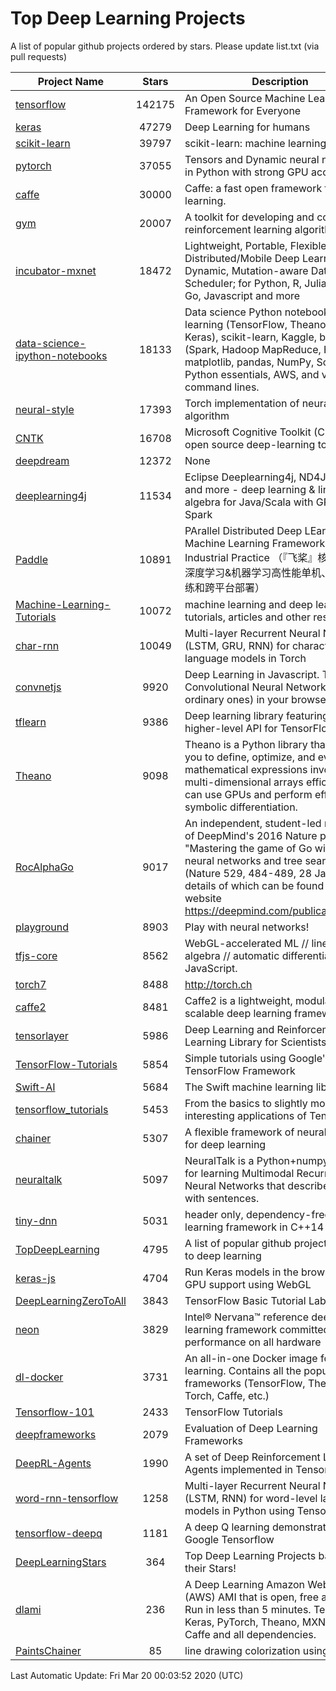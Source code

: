 # Top Deep Learning Projects
A list of popular github projects ordered by stars.
Please update list.txt (via pull requests)

|Project Name| Stars | Description |
| ---------- |:-----:| ----------- |
| [tensorflow](https://github.com/tensorflow/tensorflow) | 142175 | An Open Source Machine Learning Framework for Everyone |
| [keras](https://github.com/keras-team/keras) | 47279 | Deep Learning for humans |
| [scikit-learn](https://github.com/scikit-learn/scikit-learn) | 39797 | scikit-learn: machine learning in Python |
| [pytorch](https://github.com/pytorch/pytorch) | 37055 | Tensors and Dynamic neural networks in Python with strong GPU acceleration |
| [caffe](https://github.com/BVLC/caffe) | 30000 | Caffe: a fast open framework for deep learning. |
| [gym](https://github.com/openai/gym) | 20007 | A toolkit for developing and comparing reinforcement learning algorithms. |
| [incubator-mxnet](https://github.com/apache/incubator-mxnet) | 18472 | Lightweight, Portable, Flexible Distributed/Mobile Deep Learning with Dynamic, Mutation-aware Dataflow Dep Scheduler; for Python, R, Julia, Scala, Go, Javascript and more |
| [data-science-ipython-notebooks](https://github.com/donnemartin/data-science-ipython-notebooks) | 18133 | Data science Python notebooks: Deep learning (TensorFlow, Theano, Caffe, Keras), scikit-learn, Kaggle, big data (Spark, Hadoop MapReduce, HDFS), matplotlib, pandas, NumPy, SciPy, Python essentials, AWS, and various command lines. |
| [neural-style](https://github.com/jcjohnson/neural-style) | 17393 | Torch implementation of neural style algorithm |
| [CNTK](https://github.com/microsoft/CNTK) | 16708 | Microsoft Cognitive Toolkit (CNTK), an open source deep-learning toolkit |
| [deepdream](https://github.com/google/deepdream) | 12372 | None |
| [deeplearning4j](https://github.com/eclipse/deeplearning4j) | 11534 | Eclipse Deeplearning4j, ND4J, DataVec and more - deep learning & linear algebra for Java/Scala with GPUs + Spark |
| [Paddle](https://github.com/PaddlePaddle/Paddle) | 10891 | PArallel Distributed Deep LEarning: Machine Learning Framework from Industrial Practice （『飞桨』核心框架，深度学习&机器学习高性能单机、分布式训练和跨平台部署） |
| [Machine-Learning-Tutorials](https://github.com/ujjwalkarn/Machine-Learning-Tutorials) | 10072 | machine learning and deep learning tutorials, articles and other resources  |
| [char-rnn](https://github.com/karpathy/char-rnn) | 10049 | Multi-layer Recurrent Neural Networks (LSTM, GRU, RNN) for character-level language models in Torch |
| [convnetjs](https://github.com/karpathy/convnetjs) | 9920 | Deep Learning in Javascript. Train Convolutional Neural Networks (or ordinary ones) in your browser. |
| [tflearn](https://github.com/tflearn/tflearn) | 9386 | Deep learning library featuring a higher-level API for TensorFlow. |
| [Theano](https://github.com/Theano/Theano) | 9098 | Theano is a Python library that allows you to define, optimize, and evaluate mathematical expressions involving multi-dimensional arrays efficiently. It can use GPUs and perform efficient symbolic differentiation. |
| [RocAlphaGo](https://github.com/Rochester-NRT/RocAlphaGo) | 9017 | An independent, student-led replication of DeepMind's 2016 Nature publication, "Mastering the game of Go with deep neural networks and tree search" (Nature 529, 484-489, 28 Jan 2016), details of which can be found on their website https://deepmind.com/publications.html. |
| [playground](https://github.com/tensorflow/playground) | 8903 | Play with neural networks! |
| [tfjs-core](https://github.com/tensorflow/tfjs-core) | 8562 | WebGL-accelerated ML // linear algebra // automatic differentiation for JavaScript. |
| [torch7](https://github.com/torch/torch7) | 8488 | http://torch.ch |
| [caffe2](https://github.com/facebookarchive/caffe2) | 8481 | Caffe2 is a lightweight, modular, and scalable deep learning framework. |
| [tensorlayer](https://github.com/tensorlayer/tensorlayer) | 5986 | Deep Learning and Reinforcement Learning Library for Scientists 🔥 |
| [TensorFlow-Tutorials](https://github.com/nlintz/TensorFlow-Tutorials) | 5854 | Simple tutorials using Google's TensorFlow Framework |
| [Swift-AI](https://github.com/Swift-AI/Swift-AI) | 5684 | The Swift machine learning library. |
| [tensorflow_tutorials](https://github.com/pkmital/tensorflow_tutorials) | 5453 | From the basics to slightly more interesting applications of Tensorflow |
| [chainer](https://github.com/chainer/chainer) | 5307 | A flexible framework of neural networks for deep learning |
| [neuraltalk](https://github.com/karpathy/neuraltalk) | 5097 | NeuralTalk is a Python+numpy project for learning Multimodal Recurrent Neural Networks that describe images with sentences. |
| [tiny-dnn](https://github.com/tiny-dnn/tiny-dnn) | 5031 | header only, dependency-free deep learning framework in C++14 |
| [TopDeepLearning](https://github.com/aymericdamien/TopDeepLearning) | 4795 | A list of popular github projects related to deep learning |
| [keras-js](https://github.com/transcranial/keras-js) | 4704 | Run Keras models in the browser, with GPU support using WebGL |
| [DeepLearningZeroToAll](https://github.com/hunkim/DeepLearningZeroToAll) | 3843 | TensorFlow Basic Tutorial Labs |
| [neon](https://github.com/NervanaSystems/neon) | 3829 | Intel® Nervana™ reference deep learning framework committed to best performance on all hardware |
| [dl-docker](https://github.com/floydhub/dl-docker) | 3731 | An all-in-one Docker image for deep learning. Contains all the popular DL frameworks (TensorFlow, Theano, Torch, Caffe, etc.) |
| [Tensorflow-101](https://github.com/sjchoi86/Tensorflow-101) | 2433 | TensorFlow Tutorials |
| [deepframeworks](https://github.com/zer0n/deepframeworks) | 2079 | Evaluation of Deep Learning Frameworks |
| [DeepRL-Agents](https://github.com/awjuliani/DeepRL-Agents) | 1990 | A set of Deep Reinforcement Learning Agents implemented in Tensorflow. |
| [word-rnn-tensorflow](https://github.com/hunkim/word-rnn-tensorflow) | 1258 | Multi-layer Recurrent Neural Networks (LSTM, RNN) for word-level language models in Python using TensorFlow. |
| [tensorflow-deepq](https://github.com/siemanko/tensorflow-deepq) | 1181 | A deep Q learning demonstration using Google Tensorflow |
| [DeepLearningStars](https://github.com/hunkim/DeepLearningStars) | 364 | Top Deep Learning Projects based on their Stars! |
| [dlami](https://github.com/ritchieng/dlami) | 236 | A Deep Learning Amazon Web Service (AWS) AMI that is open, free and works. Run in less than 5 minutes. TensorFlow, Keras, PyTorch, Theano, MXNet, CNTK, Caffe and all dependencies. |
| [PaintsChainer](https://github.com/taizan/PaintsChainer) | 85 | line drawing colorization using chainer |

Last Automatic Update: Fri Mar 20 00:03:52 2020 (UTC)
